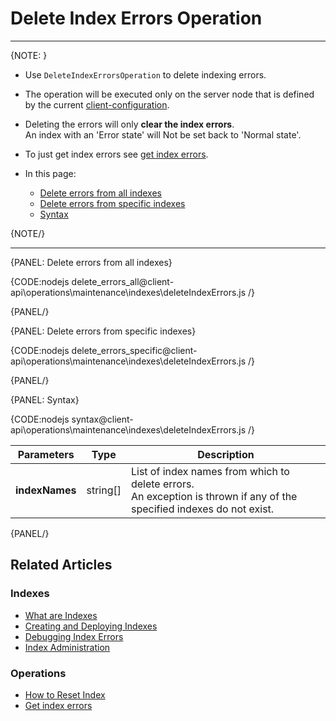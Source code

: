 # Delete Index Errors Operation

---

{NOTE: }

* Use `DeleteIndexErrorsOperation` to delete indexing errors.  

* The operation will be executed only on the server node that is defined by the current [client-configuration](../../../../client-api/configuration/load-balance/overview#client-logic-for-choosing-a-node).

* Deleting the errors will only **clear the index errors**.  
  An index with an 'Error state' will Not be set back to 'Normal state'.  

* To just get index errors see [get index errors](../../../../client-api/operations/maintenance/indexes/get-index-errors). 

* In this page:
    * [Delete errors from all indexes](../../../../client-api/operations/maintenance/indexes/delete-index-errors#delete-errors-from-all-indexes)
    * [Delete errors from specific indexes](../../../../client-api/operations/maintenance/indexes/delete-index-errors#delete-errors-from-specific-indexes)
    * [Syntax](../../../../client-api/operations/maintenance/indexes/delete-index-errors#syntax)

{NOTE/}

---

{PANEL: Delete errors from all indexes}

{CODE:nodejs delete_errors_all@client-api\operations\maintenance\indexes\deleteIndexErrors.js /}

{PANEL/}

{PANEL: Delete errors from specific indexes}

{CODE:nodejs delete_errors_specific@client-api\operations\maintenance\indexes\deleteIndexErrors.js /}

{PANEL/}

{PANEL: Syntax}

{CODE:nodejs syntax@client-api\operations\maintenance\indexes\deleteIndexErrors.js /}

| Parameters | Type | Description |
| - | - | - |
| **indexNames** | string[] | List of index names from which to delete errors.<br>An exception is thrown if any of the specified indexes do not exist. |

{PANEL/}

## Related Articles

### Indexes

- [What are Indexes](../../../../indexes/what-are-indexes)
- [Creating and Deploying Indexes](../../../../indexes/creating-and-deploying)
- [Debugging Index Errors](../../../../indexes/troubleshooting/debugging-index-errors)
- [Index Administration](../../../../indexes/index-administration)

### Operations

- [How to Reset Index](../../../../client-api/operations/maintenance/indexes/reset-index)
- [Get index errors](../../../../client-api/operations/maintenance/indexes/get-index-errors)
